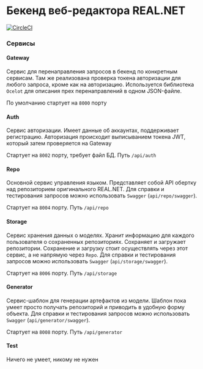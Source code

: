 # Бекенд веб-редактора REAL.NET

[![CircleCI](https://circleci.com/gh/REAL-NET/web-editor-backend.svg?style=svg)](https://circleci.com/gh/REAL-NET/web-editor-backend)

### Сервисы

#### Gateway

Сервис для перенаправления запросов в бекенд по конкретным сервисам. Там же реализована проверка токена авторизации для любого запроса, кроме как на авторизацию. Используется библиотека `Ocelot` для описания прех перенаправлений в одном JSON-файле.

По умолчанию стартует на `8000` порту

#### Auth

Сервис авторизации. Имеет данные об аккаунтах, поддерживает регистрацию. Авторизация происходит выписыванием токена JWT, который затем проверяется на Gateway

Стартует на `8002` порту, требует файл БД. Путь `/api/auth`


#### Repo

Основной сервис управления языком. Представляет собой API обертку над репозиторием оригинального REAL.NET. 
Для справки и тестирования запросов можно использовать `Swagger` (`api/repo/swagger`).

Стартует на `8004` порту. Путь `/api/repo`


#### Storage

Сервис хранения данных о моделях. Хранит информацию для каждого пользователя о сохраненных репозиториях. Сохраняет и загружает репозитории. 
Сохранение и загрузку стоит осуществлять через этот сервис, а не напрямую через `Repo`.
Для справки и тестирования запросов можно использовать `Swagger` (`api/storage/swagger`).

Стартует на `8006` порту. Путь `/api/storage`


#### Generator

Сервис-шаблон для генерации артефактов из модели. 
Шаблон пока умеет просто получать репозиторий и приводить в удобную форму объекта.
Для справки и тестирования запросов можно использовать `Swagger` (`api/generator/swagger`).

Стартует на `8008` порту. Путь `/api/generator`


#### Test 

Ничего не умеет, никому не нужен

